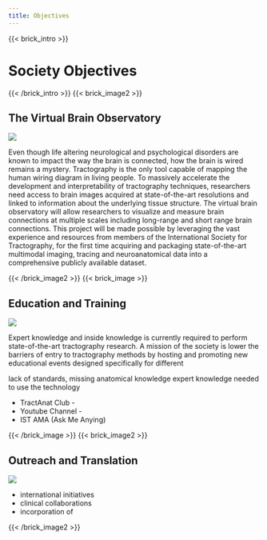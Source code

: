 ```yaml
---
title: Objectives
---
```

{{< brick_intro >}}

# Society Objectives

{{< /brick_intro >}}
{{< brick_image2 >}}

## The Virtual Brain Observatory

![](/uploads/illustrations/cuate/responsive.svg)

Even though life altering neurological and psychological disorders are known to impact the way the brain is connected, how the brain is wired remains a mystery. Tractography is the only tool capable of mapping the human wiring diagram in living people. To massively accelerate the development and interpretability of tractography techniques, researchers need access to brain images acquired at state-of-the-art resolutions and linked to information about the underlying tissue structure.  The virtual brain observatory will allow researchers to visualize and measure brain connections at multiple scales including long-range and short range brain connections.  This project will be made possible by leveraging the vast experience and resources from members of the International Society for Tractography, for the first time acquiring and packaging state-of-the-art multimodal imaging, tracing and neuroanatomical data into a comprehensive publicly available dataset.

{{< /brick_image2 >}}
{{< brick_image >}}

## Education and Training

![](/uploads/illustrations/cuate/version-control.svg)

Expert knowledge and inside knowledge is currently required to perform state-of-the-art tractography research. A mission of the society is lower the barriers of entry to tractography methods by hosting and promoting new educational events designed specifically for different

lack of standards,
missing anatomical knowledge
expert knowledge needed to use the technology

- TractAnat Club -
- Youtube Channel -
- IST AMA (Ask Me Anying)


{{< /brick_image >}}
{{< brick_image2 >}}

## Outreach and Translation

![](/uploads/illustrations/cuate/responsive.svg)

- international initiatives
- clinical collaborations
- incorporation of

{{< /brick_image2 >}}


